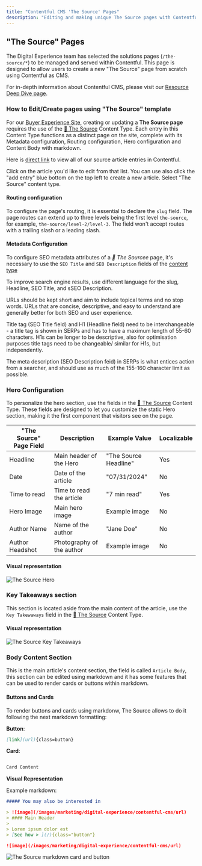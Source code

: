 ```yaml
---
title: "Contentful CMS 'The Source' Pages"
description: "Editing and making unique The Source pages with Contentful and custom components from Buyer Experience"
---
```


## "The Source" Pages

The Digital Experience team has selected the solutions pages (`/the-source/*`) to be managed and served within Contentful. This page is designed to allow users to create a new "The Source" page from scratch using Contentful as CMS.

For in-depth information about Contentful CMS, please visit our [Resource Deep Dive page](/handbook/marketing/digital-experience/contentful-cms/#resource-deep-dive).

### How to Edit/Create pages using "The Source" template

For our [Buyer Experience Site](https://gitlab.com/gitlab-com/marketing/digital-experience/buyer-experience/), creating or updating a **The Source page** requires the use of the [📄 The Source](https://app.contentful.com/spaces/xz1dnu24egyd/environments/master/content_types/article/fields) Content Type.
Each entry in this Content Type functions as a distinct page on the site, complete with its Metadata configuration, Routing configuration, Hero configuration and Content Body with markdown.

Here is [direct link](https://app.contentful.com/spaces/xz1dnu24egyd/environments/master/views/entries?searchText=&contentTypeId=&contentTypeIds=article&displayedFieldIds=contentType&displayedFieldIds=updatedAt&displayedFieldIds=author&order.direction=descending&order.fieldId=updatedAt&filters=) to view all of our source article entries in Contentful.

Click on the article you'd like to edit from that list. You can use also click the "add entry" blue bottom on the top left to create a new article. Select "The Source" content type.

#### Routing configuration

To configure the page's routing, it is essential to declare the `slug` field. The page routes can extend up to three levels being the first level `the-source`, for example, `the-source/level-2/level-3`.
The field won't accept routes with a trailing slash or a leading slash.

#### Metadata Configuration

To configure SEO metadata attributes of a *📄 The Sourcee* page, it's necessary to use the `SEO Title` and `SEO Description` fields of the [content type](https://app.contentful.com/spaces/xz1dnu24egyd/environments/master/content_types/article/fields)

To improve search engine results, use different language for the slug, Headline, SEO Title, and sSEO Description.

URLs should be kept short and aim to include topical terms and no stop words. URLs that are concise, descriptive, and easy to understand are generally better for both SEO and user experience.

Title tag (SEO Title field) and H1 (Headline field) need to be interchangeable - a title tag is shown in SERPs and has to have a maximum length of 55-60 characters. H1s can be longer to be descriptive, also for optimisation purposes title tags need to be changeable/ similar for H1s, but independently.

The meta description (SEO Description feid) in SERPs is what entices action from a searcher, and should use as much of the 155-160 character limit as possible.

### Hero Configuration

To personalize the hero section, use the fields in the [📄 The Source](https://app.contentful.com/spaces/xz1dnu24egyd/environments/master/content_types/customPage/fields) Content Type. These fields are designed to let you customize the static Hero section, making it the first component that visitors see on the page.

| "The Source" Page Field | Description | Example Value | Localizable |
|-------------------|-------------|---------------|------|
| Headline | Main header of the Hero | "The Source Headline" | Yes |
| Date | Date of the article | "07/31/2024" | No |
| Time to read | Time to read the article | "7 min read" | Yes |
| Hero Image | Main hero image | Example image | No |
| Author Name | Name of the author | "Jane Doe" | No |
| Author Headshot | Photography of the author | Example image | No |

#### Visual representation

![The Source Hero](/images/handbook/contentful/the-source-hero.png)

### Key Takeaways section

This section is located aside from the main content of the article, use the `Key Takewaways` field in the [📄 The Source](https://app.contentful.com/spaces/xz1dnu24egyd/environments/master/content_types/customPage/fields) Content Type.

#### Visual representation

![The Source Key Takeaways](/images/handbook/contentful/the-source-hero.png)

### Body Content Section

This is the main article's content section, the field is called `Article Body`, this section can be edited using markdown and it has some features that can be used to render cards or buttons within markdown.

#### Buttons and Cards

To render buttons and cards using markdonw, The Source allows to do it following the next markdown formatting:

**Button**:

````markdown
[link](url){class=button}
````

**Card**:

````markdown

Card Content

````

**Visual Representation**

Example markdown:

````markdown
##### You may also be interested in

> ![image](/images/marketing/digital-experience/contentful-cms/url)
> #### Main Header
>
> Lorem ipsum dolor est
> [See how > ](/){class="button"}

![image](/images/marketing/digital-experience/contentful-cms/url)

````

![The Source markdown card and button ](/images/handbook/contentful/the-source-hero.png)
